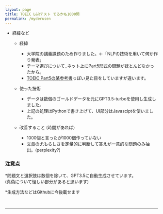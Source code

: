 ```yaml
---
layout: page
title: TOEIC L&Rテスト でるかも1000問
permalink: /myderusen
---
```


- 経緯など
    - 経緯
        - 大学院の講義課題のため作りました。←「NLPの技術を用いて何か作り発表」
        - テーマ選びについて..ネット上にPart5形式の問題がほとんどなかったから。
        - [TOEIC Part5の某参考書](https://www.amazon.co.jp/TOEIC-L-R%E3%83%86%E3%82%B9%E3%83%88-%E6%96%87%E6%B3%95%E5%95%8F%E9%A1%8C-%E3%81%A7%E3%82%8B1000%E5%95%8F/dp/4866390832)っぽい見た目をしていますが違います。

    - 使った技術
        - データは数個のゴールドデータを元にGPT3.5-turboを使用し生成しました。
        - 上記の処理はPythonで書き上げて、UI部分はJavasciptを使いました。
        
    - 改善すること (時間があれば)
        - 1000個と言ったが1000個作っていない
        - 文章の尤もらしさを定量的に判断して答えが一意的な問題のみ抽出。(perplexity?)


### 注意点

*問題文と選択肢は数個を除いて、GPT3.5に自動生成させています。<br>
(真偽について怪しい部分があると思います)

*生成方法などはGithubに今後載せます

<br>

---

<br>

<link rel="stylesheet" href="./toeic/toeic.css">

<script src="./toeic/toeic.js">
</script>
<audio id="correct-answer">
    <source src="./toeic/audio/correct.mp3" type="audio/mp3">
</audio>
<audio id="wrong-answer">
    <source src="./toeic/audio/wrong.mp3" type="audio/mp3">
</audio>
<script type="text/javascript">
    let problem_number;
    for (var i = 0; i < problems.length; i++) {
        if (i + 111 < problems.length){
            problem_number = i+1;
        }else{
            problem_number = 1000 - (problems.length - i - 1);
        }
        document.write("<div class='question-container'>");
        document.write ("<p> Q",problem_number, "." ,problems[i], "<p>");
        document.write("<ul>")
        const correct_answer = answers[i];
        let thisiscorrect, button_id;
        for (var k = 0; k < choices[i].length; k++){
            button_id = ('000' + (i+1)).slice(-4) + '-' + k;
            thisiscorrect = (choices[i][k] === correct_answer);
            document.write(`<button id=${button_id} class='button-002' onclick='onclickevent(this, ${thisiscorrect}, ${i+1})'> ${idx2alp[k]} ${choices[i][k]} </button>`);
        }
        document.write("</ul>")
        document.write("</div>");
    }

</script>
